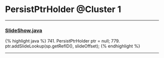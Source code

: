 # PersistPtrHolder @Cluster 1

***

### [SlideShow.java](https://searchcode.com/codesearch/view/97394959/)
{% highlight java %}
741. PersistPtrHolder ptr = null;
779. ptr.addSlideLookup(sp.getRefID(), slideOffset);
{% endhighlight %}

***

